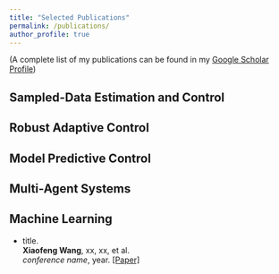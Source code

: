 ```yaml
---
title: "Selected Publications"
permalink: /publications/
author_profile: true
---
```


(A complete list of my publications can be found in my [Google Scholar Profile](https://scholar.google.com/citations?user=ZN73_1AAAAAJ&hl=en&oi=ao))

## Sampled-Data Estimation and Control

## Robust Adaptive Control

## Model Predictive Control

## Multi-Agent Systems

## Machine Learning

* title.<br>
<b>Xiaofeng Wang</b>, xx, xx, et al.<br>
<i>conference name</i>, year. [[Paper]](https://ieeexplore.ieee.org/abstract/document/10074854) 




